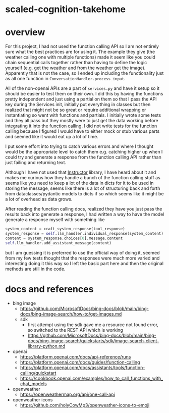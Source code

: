 # scaled-cognition-takehome

# overview

For this project, I had not used the function calling API so I am not entirely sure what the best practices are for using it.  The example they give (the weather calling one with multiple functions) made it seem like you could chain sequential calls together rather than having to define the logic yourself (e.g. get the weather and from the weather get the image).  Apparently that is not the case, so I ended up including the functionality just as all one function in `ConversationHandler.process_input`.

All of the non-openai APIs are a part of `services.py` and have it setup so it should be easier to test them on their own.  I did this by having the functions pretty independent and just using a partial on them so that I pass the API key during the Services init, initially put everything in classes but then realized that might not be so great or require additional wrapping or instantiating so went with functions and partials.
I initially wrote some tests and they all pass but they mostly were to just get the data working before integrating it into the function calling.  I did not write tests for the function calling because I figured I would have to either mock or stub various parts and seemed like it would eat up a lot of time.

I put some effort into trying to catch various errors and where I thought would be the appropriate level to catch them e.g. catching higher up when I could try and generate a response from the function calling API rather than just failing and returning text.

Although I have not used that [Instructor](https://github.com/jxnl/instructor/) library, I have heard about it and makes me curious how they handle a bunch of the function calling stuff as seems like you need to keep a lot of the data in dicts for it to be used in storing the message, seems like there is a lot of structuring back and forth from dataclasses/pydantic models to dicts if so which seems like it might be a lot of overhead as data grows.

After reading the function calling docs, realized they have you just pass the results back into generate a response, I had written a way to have the model generate a response myself with something like

```python
system_content = craft_system_response(tool_response)
system_response = self.llm_handler.individual_response(system_content)
content = system_response.choices[0].message.content
self.llm_handler.add_assistant_message(content)
```

but I am guessing it is preferred to use the official way of doing it, seemed from my few tests thought that the responses were much more varied and interesting doing it this way so I left the basic part here and then the original methods are still in the code.




# docs and references
- bing image
  - https://github.com/MicrosoftDocs/bing-docs/blob/main/bing-docs/bing-image-search/how-to/get-images.md
  - sdk
    - first attempt using the sdk gave me a resource not found error, so switched to the REST API which is working
    - https://github.com/MicrosoftDocs/bing-docs/blob/main/bing-docs/bing-image-search/quickstarts/sdk/image-search-client-library-python.md
- openai
  - https://platform.openai.com/docs/api-reference/runs
  - https://platform.openai.com/docs/guides/function-calling
  - https://platform.openai.com/docs/assistants/tools/function-calling/quickstart
  - https://cookbook.openai.com/examples/how_to_call_functions_with_chat_models
- openweather
  - https://openweathermap.org/api/one-call-api
- openweather icons
  - https://github.com/holyCowMp3/openweather-icons-to-emoji

